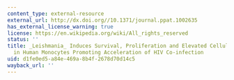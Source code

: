 ```yaml
---
content_type: external-resource
external_url: http://dx.doi.org//10.1371/journal.ppat.1002635
has_external_license_warning: true
license: https://en.wikipedia.org/wiki/All_rights_reserved
status: ''
title: _Leishmania_ Induces Survival, Proliferation and Elevated Cellular dNTP Levels
  in Human Monocytes Promoting Acceleration of HIV Co-infection
uid: d1fe0ed5-a84e-469a-8b4f-2678d70d14c5
wayback_url: ''
---
```

